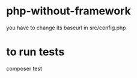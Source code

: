 # php-without-framework

you have to change its baseurl in src/config.php


# to run tests
composer test
